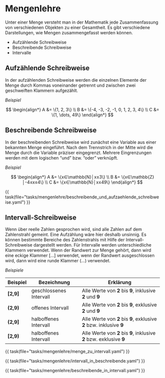 # Mengenlehre

Unter einer Menge versteht man in der Mathematik jede Zusammenfassung von verschiedenen Objekten zu einer Gesamtheit.
Es gibt verschiedene Darstellungen, wie Mengen zusammengefasst werden können. 

*	Aufzählende Schreibweise
*	Beschreibende Schreibweise
*	Intervalle

## Aufzählende Schreibweise

In der aufzählenden Schreibweise werden die einzelnen Elemente der Menge durch Kommas voneinander getrennt und zwischen zwei geschweiften Klammern aufgezählt.

_Beispiel_ 

$$
\begin{align*}
A &= \{1, 2, 3\} \\
B &= \{-4, -3, -2, -1, 0, 1, 2, 3, 4\} \\
C &= \{1, \dots, 49\}
\end{align*}
$$

## Beschreibende Schreibweise
In der beschreibenden Schreibweise wird zunächst eine Variable aus einer bekannten Menge eingeführt. Nach dem Trennstrich in der Mitte wird die Menge durch die Variable präziser eingegrenzt. Mehrere Eingrenzungen werden mit dem logischen “und” bzw. “oder” verknüpft.

_Beispiel_

$$
\begin{align*}
A &= \{x∈\mathbb{N}│x≤3\} \\
B &= \{x∈\mathbb{Z}│-4≤x≤4\} \\
C &= \{x∈\mathbb{N}│x≤49\}
\end{align*}
$$

{{ task(file="tasks/mengenlehre/beschreibende_und_aufzaehlende_schreibweise.yaml") }}

## Intervall-Schreibweise
Wenn über reelle Zahlen gesprochen wird, sind alle Zahlen auf dem Zahlenstrahl gemeint. Eine Aufzählung wäre hier deshalb unsinnig. Es können bestimmte Bereiche des Zahlenstrahls mit Hilfe der Intervall-Schreibweise dargestellt werden. Für Intervalle werden unterschiedliche Klammern verwendet. Wenn der Randwert zur Menge gehört, dann wird eine eckige Klammer […] verwendet, wenn der Randwert ausgeschlossen wird, dann wird eine runde Klammer (…) verwendet.

_Beispiele_

| Beispiel  | Bezeichnung             | Erklärung                                                            |
|-----------|-------------------------|----------------------------------------------------------------------|
| **[2,9]** | geschlossenes Intervall | Alle Werte von **2** bis **9**, inklusive **2** und **9**            |
| **(2,9)** | offenes Intervall       | Alle Werte von **2** bis **9**, exklusive **2** und **9**            |
| **(2,9]** | halboffenes Intervall   | Alle Werte von **2** bis **9**, exklusive **2** bzw. inklusive **9** |
| **[2,9)** | halboffenes Intervall   | Alle Werte von **2** bis **9**, inklusive **2** bzw. exklusive **9** |

{{ task(file="tasks/mengenlehre/menge_zu_intervall.yaml") }} 
 
{{ task(file="tasks/mengenlehre/intervall_in_beschreibende.yaml") }} 

{{ task(file="tasks/mengenlehre/beschreibende_in_intervall.yaml") }} 
